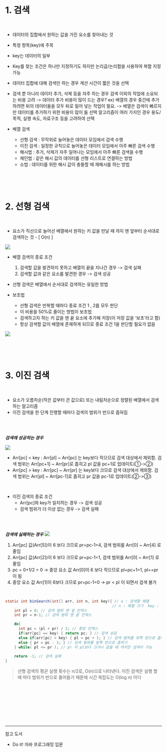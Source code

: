 # 1. 검색


<br/>


- 데이터의 집합에서 원하는 값을 가진 요소를 찾아내는 것
- 특정 항목(key)에 주목
- key는 데이터의 일부
- Key를 찾는 조건은 하나만 지정하기도 하지만 논리곱/논리합을 사용하여 복합 지정 가능
- 데이터 집합에 대해 검색만 하는 경우 계산 시간이 짧은 것을 선택
- 검색 뿐 아니라 데이터 추가, 삭제 등을 자주 하는 경우 검색 이외의 작업에 소요되는 비용 고려
     -> 데이터 추가 비용이 많이 드는 경우?
	ex) 배열의 경우 중간에 추가하려면 뒤의 데이터들을 모두 뒤로 밀어 넣는 작업이 필요. 
	     -> 배열은 검색이 빠르지만 데이터를 추가하기 위한 비용이 많이 듦
선택 알고리즘이 여러 가지인 경우 용도/목적, 실행 속도, 자료구조 등을 고려하여 선택


- 배열 검색
  - 선형 검색 : 무작위로 늘어놓은 데이터 모임에서 검색 수행
  - 이진 검색 : 일정한 규칙으로 늘어놓은 데이터 모임에서 아주 빠른 검색 수행
  - 해시법 : 추가, 삭제가 자주 일어나는 모임에서 아주 빠른 검색을 수행
  - 체인법 : 같은 해시 값의 데이터를 선형 리스트로 연결하는 방법
  - 소법 : 데이터를 위한 해시 값이 충돌할 때 재해시를 하는 방법



<br/><br/><br/>

# 2. 선형 검색


<br/>


- 요소가 직선으로 늘어선 배열에서 원하는 키 값을 만날 때 까지 맨 앞부터 순서대로 검색하는 것 - [ O(n) ]


![](https://images.velog.io/images/cham/post/a1d1614c-a276-4318-b38c-5ba2ea6e1d95/image.png)


- 배열 검색의 종료 조건
  1. 검색할 값을 발견하지 못하고 배열의 끝을 지나간 경우 -> 검색 실패
  2. 검색할 값과 같은 요소를 발견한 경우 -> 검색 성공
 - 선형 검색은 배열에서 순서대로 검색하는 유일한 방법



- 보초법
  - 선형 검색은 반복할 때마다 종료 조건 1 , 2를 모두 판단
  - 이 비용을 50%로 줄이는 방법이 보초법
  - 검색하고자 하는 키 값을 맨 끝 요소에 추가해 저장(이 저장 값을 ‘보초’라고 함)
  - 항상 검색할 값이 배열에 존재하게 되므로 종료 조건 1을 판단할 필요가 없음 


![](https://images.velog.io/images/cham/post/922861a8-e386-42d5-bcb4-f9c2ead366d0/image.png)




<br/><br/><br/>

# 3. 이진 검색


<br/>

- 요소가 오름차순(작은 값부터 큰 값으로) 또는 내림차순으로 정렬된 배열에서 검색하는 알고리즘
- 이진 검색을 한 단계 진행할 때마다 검색의 범위가 반으로 좁혀짐


<br/><br/>

***검색에 성공하는 경우***


![](https://images.velog.io/images/cham/post/0a616732-e5b4-4b0e-accc-2490a1687461/image.png)

- Arr[pc] < key : 	Arr[pl] ~ Arr[pc] 는 key보다 작으므로 검색 대상에서 제외함. 검색 범위는 		Arr[pc+1] ~ Arr[pr]로 좁히고 pl 값을 pc+1로 업데이트(①->②)
- Arr[pc] > key : 	Arr[pc] ~ Arr[pr] 는 key보다 크므로 검색 대상에서 제외함. 검색 범위는 		Arr[pl] ~ Arr[pc-1]로 좁히고 pr 값을 pc-1로 업데이트(②->③)


<br/>


- 이진 검색의 종료 조건
  - Arr[pc]와 key가 일치하는 경우 -> 검색 성공
  - 검색 범위가 더 이상 없는 경우 -> 검색 실패


<br/><br/>

***검색에 실패하는 경우***
![](https://images.velog.io/images/cham/post/ce9c80ea-52ce-473a-99b0-c84418ccf197/image.png)



1. Arr[pc] 값(Arr[5])이 6 보다 크므로 pr=pc-1=4, 검색 범위를 Arr[0] ~ Arr[4] 로 줄임
2. Arr[pc] 값(Arr[2])이 6 보다 크므로 pr=pc-1=1, 검색 범위를 Arr[0] ~ Arr[1] 로 줄임
3. pc = 0+1/2 = 0 -> 중앙 요소 값 Arr[0]이 6 보다 작으므로 pl=pc+1=1, pl==pr이 됨
4. 중앙 요소 값 Arr[1]이 6보다 크므로 pr=pc-1=0 -> pr < pl 이 되면서 검색 불가




<br/>

```java
static int binSearch(int[] arr, int n, int key){ // a : 검색할 배열 
                                                // n : 배열 크기  key : 찾는 값
	int pl = 0; // 검색 범위 맨 앞 인덱스
	int pr = n-1; // 검색 범위 맨 끝 인덱스

	do{
	  int pc = (pl + pr) / 2; // 중앙 인덱스
	  if(arr[pc] == key) { return pc; } // 검색 성공
	  else if(arr[pc] < key) { pl = pc + 1; } // 검색 범위를 뒤쪽 반으로 좁히기
  	  else { pr = pc - 1; } // 검색 범위를 앞쪽 반으로 좁히기
	} while( pl <= pr ); // pr 이 pl보다 크거나 같을 때 까지만 검색이 가능
	  
	return -1; // 검색 실패
}

```





>선형 검색의 평균 실행 횟수는 n/2로, O(n)으로 나타낸다.
이진 검색은 실행 할 때 마다 범위가 반으로 줄어들기 때문에 시간 복잡도는 O(log n) 이다

<br/><br/><br/><br/><br/><br/><br/>

---
참고 도서
- Do it! 자바 프로그래밍 입문
